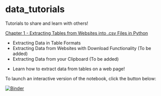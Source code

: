 # data_tutorials
Tutorials to share and learn with others!

[Chapter 1 - Extracting Tables from Websites into .csv Files in Python](https://github.com/jimmyvluong/data_tutorials/blob/main/python%20cookbook/Chapter%201%20-%20Web%20Scraping%20Tables.ipynb)
- Extracting Data in Table Formats
- Extracting Data from Websites with Download Functionality (To be added)
- Extracting Data from your Clipboard (To be added)

* Learn how to extract data from tables on a web page!

To launch an interactive version of the notebook, click the button below:

[![Binder](https://mybinder.org/badge_logo.svg)](https://mybinder.org/v2/gh/jimmyvluong/data_tutorials/HEAD)
